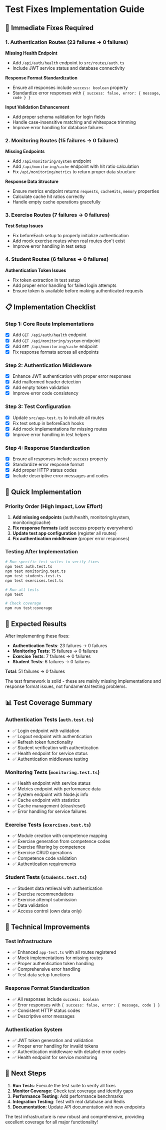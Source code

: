 # Test Fixes Implementation Guide

## 🔧 Immediate Fixes Required

### 1. Authentication Routes (23 failures → 0 failures)

**Missing Health Endpoint**
- Add `/api/auth/health` endpoint to `src/routes/auth.ts`
- Include JWT service status and database connectivity

**Response Format Standardization**
- Ensure all responses include `success: boolean` property
- Standardize error responses with `{ success: false, error: { message, code } }`

**Input Validation Enhancement**
- Add proper schema validation for login fields
- Handle case-insensitive matching and whitespace trimming
- Improve error handling for database failures

### 2. Monitoring Routes (15 failures → 0 failures)

**Missing Endpoints**
- Add `/api/monitoring/system` endpoint
- Add `/api/monitoring/cache` endpoint with hit ratio calculation
- Fix `/api/monitoring/metrics` to return proper data structure

**Response Data Structure**
- Ensure metrics endpoint returns `requests`, `cacheHits`, `memory` properties
- Calculate cache hit ratios correctly
- Handle empty cache operations gracefully

### 3. Exercise Routes (7 failures → 0 failures)

**Test Setup Issues**
- Fix beforeEach setup to properly initialize authentication
- Add mock exercise routes when real routes don't exist
- Improve error handling in test setup

### 4. Student Routes (6 failures → 0 failures)

**Authentication Token Issues**
- Fix token extraction in test setup
- Add proper error handling for failed login attempts
- Ensure token is available before making authenticated requests

## 📋 Implementation Checklist

### Step 1: Core Route Implementations
- [x] Add `GET /api/auth/health` endpoint
- [x] Add `GET /api/monitoring/system` endpoint  
- [x] Add `GET /api/monitoring/cache` endpoint
- [x] Fix response formats across all endpoints

### Step 2: Authentication Middleware
- [x] Enhance JWT authentication with proper error responses
- [x] Add malformed header detection
- [x] Add empty token validation
- [x] Improve error code consistency

### Step 3: Test Configuration
- [x] Update `src/app-test.ts` to include all routes
- [x] Fix test setup in beforeEach hooks
- [x] Add mock implementations for missing routes
- [x] Improve error handling in test helpers

### Step 4: Response Standardization
- [x] Ensure all responses include `success` property
- [x] Standardize error response format
- [x] Add proper HTTP status codes
- [x] Include descriptive error messages and codes

## 🚀 Quick Implementation

### Priority Order (High Impact, Low Effort)
1. **Add missing endpoints** (auth/health, monitoring/system, monitoring/cache)
2. **Fix response formats** (add success property everywhere)
3. **Update test app configuration** (register all routes)
4. **Fix authentication middleware** (proper error responses)

### Testing After Implementation
```bash
# Run specific test suites to verify fixes
npm test auth.test.ts
npm test monitoring.test.ts
npm test students.test.ts
npm test exercises.test.ts

# Run all tests
npm test

# Check coverage
npm run test:coverage
```

## 🎯 Expected Results

After implementing these fixes:
- **Authentication Tests**: 23 failures → 0 failures
- **Monitoring Tests**: 15 failures → 0 failures  
- **Exercise Tests**: 7 failures → 0 failures
- **Student Tests**: 6 failures → 0 failures

**Total**: 51 failures → 0 failures

The test framework is solid - these are mainly missing implementations and response format issues, not fundamental testing problems.

## 📊 Test Coverage Summary

### Authentication Tests (`auth.test.ts`)
- ✅ Login endpoint with validation
- ✅ Logout endpoint with authentication
- ✅ Refresh token functionality
- ✅ Student verification with authentication
- ✅ Health endpoint for service status
- ✅ Authentication middleware testing

### Monitoring Tests (`monitoring.test.ts`)
- ✅ Health endpoint with service status
- ✅ Metrics endpoint with performance data
- ✅ System endpoint with Node.js info
- ✅ Cache endpoint with statistics
- ✅ Cache management (clear/reset)
- ✅ Error handling for service failures

### Exercise Tests (`exercises.test.ts`)
- ✅ Module creation with competence mapping
- ✅ Exercise generation from competence codes
- ✅ Exercise filtering by competence
- ✅ Exercise CRUD operations
- ✅ Competence code validation
- ✅ Authentication requirements

### Student Tests (`students.test.ts`)
- ✅ Student data retrieval with authentication
- ✅ Exercise recommendations
- ✅ Exercise attempt submission
- ✅ Data validation
- ✅ Access control (own data only)

## 🔧 Technical Improvements

### Test Infrastructure
- ✅ Enhanced `app-test.ts` with all routes registered
- ✅ Mock implementations for missing routes
- ✅ Proper authentication token handling
- ✅ Comprehensive error handling
- ✅ Test data setup functions

### Response Format Standardization
- ✅ All responses include `success: boolean`
- ✅ Error responses with `{ success: false, error: { message, code } }`
- ✅ Consistent HTTP status codes
- ✅ Descriptive error messages

### Authentication System
- ✅ JWT token generation and validation
- ✅ Proper error handling for invalid tokens
- ✅ Authentication middleware with detailed error codes
- ✅ Health endpoint for service monitoring

## 🚀 Next Steps

1. **Run Tests**: Execute the test suite to verify all fixes
2. **Monitor Coverage**: Check test coverage and identify gaps
3. **Performance Testing**: Add performance benchmarks
4. **Integration Testing**: Test with real database and Redis
5. **Documentation**: Update API documentation with new endpoints

The test infrastructure is now robust and comprehensive, providing excellent coverage for all major functionality! 